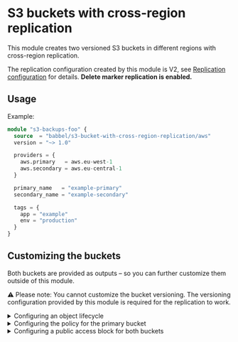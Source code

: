 # S3 buckets with cross-region replication

This module creates two versioned S3 buckets in different regions with cross-region replication.

The replication configuration created by this module is V2, see
[Replication configuration](https://docs.aws.amazon.com/AmazonS3/latest/userguide/replication-add-config.html) for details. **Delete marker replication is enabled.**

## Usage

Example:

```tf
module "s3-backups-foo" {
  source  = "babbel/s3-bucket-with-cross-region-replication/aws"
  version = "~> 1.0"

  providers = {
    aws.primary   = aws.eu-west-1
    aws.secondary = aws.eu-central-1
  }

  primary_name   = "example-primary"
  secondary_name = "example-secondary"

  tags = {
    app = "example"
    env = "production"
  }
}
```

## Customizing the buckets

Both buckets are provided as outputs – so you can further customize them
outside of this module.

:warning: Please note: You cannot customize the bucket versioning.
The versioning configuration provided by this module is required for
the replication to work.

<details>
<summary>Configuring an object lifecycle</summary>

```tf
module "s3-backups-foo" {
  # see above
}

resource "aws_s3_bucket_lifecycle_configuration" "primary" {
  provider = aws.primary

  bucket = module.s3-backups-foo.primary.bucket

  rule {
    id     = "expire"
    status = "Enabled"

    noncurrent_version_expiration {
      noncurrent_days = 30
    }
  }
}
```

</details>

<details>
<summary>Configuring the policy for the primary bucket</summary>

```tf
module "s3-backups-foo" {
  # see above
}

resource "aws_s3_bucket_policy" "primary" {
  provider = aws.primary

  bucket = module.s3-backups-foo.primary.bucket
  policy = "YOUR POLICY HERE"
}
```

</details>

<details>
<summary>Configuring a public access block for both buckets</summary>

```tf
module "s3-backups-foo" {
  # see above
}

resource "aws_s3_bucket_public_access_block" "primary" {
  provider = aws.primary

  bucket = module.s3-backups-foo.primary.bucket

  block_public_acls  = true
  ignore_public_acls = true

  block_public_policy     = true
  restrict_public_buckets = true
}
```

</details>
